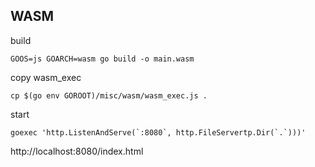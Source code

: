 ## WASM

build
```
GOOS=js GOARCH=wasm go build -o main.wasm
```

copy wasm_exec
```
cp $(go env GOROOT)/misc/wasm/wasm_exec.js .
```

start
```
goexec 'http.ListenAndServe(`:8080`, http.FileServertp.Dir(`.`)))'
```

http://localhost:8080/index.html

